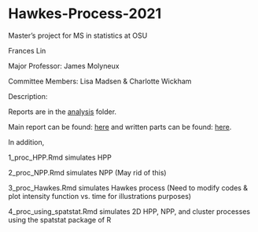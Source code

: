 # Hawkes-Process-2021

Master’s project for MS in statistics at OSU



Frances Lin

Major Professor: James Molyneux

Committee Members: Lisa Madsen & Charlotte Wickham

Description:

Reports are in the [analysis](https://github.com/franceslinyc/Hawkes-Process-2021/tree/main/analysis) folder. 

Main report can be found: [here](https://github.com/franceslinyc/Hawkes-Process-2021/blob/main/analysis/Lin_Masters.pdf) and written parts can be found: [here](https://github.com/franceslinyc/Hawkes-Process-2021/blob/main/analysis/Lin_Masters_Written.pdf).

In addition, 

1_proc_HPP.Rmd simulates HPP

2_proc_NPP.Rmd simulates NPP (May rid of this)

3_proc_Hawkes.Rmd simulates Hawkes process (Need to modify codes & plot intensity function vs. time for illustrations purposes)

4_proc_using_spatstat.Rmd simulates 2D HPP, NPP, and cluster processes using the spatstat package of R

